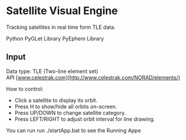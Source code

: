 # Satellite Visual Engine

Tracking satellites in real time form TLE data.

Python
PyGLet Library
PyEphem Library

## Input

Data type: TLE (Two-line element set)  
API [www.celestrak.com](http://www.celestrak.com/NORAD/elements/)

How to control:

- Click a satellite to display its orbit.
- Press H to show/hide all orbits on-screen.
- Press UP/DOWN to change satellite category.
- Press LEFT/RIGHT to adjust orbit interval for line drawing.

You can run run ./startApp.bat to see the Running Appe
